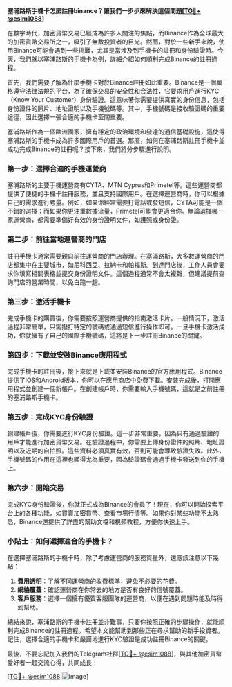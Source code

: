 **塞浦路斯手機卡怎麽註冊binance？讓我們一步步來解決這個問題[[TG💪+ @esim1088](https://t.me/s/esim1088)]**

在數字時代，加密貨幣交易已經成為許多人關注的焦點，而Binance作為全球最大的加密貨幣交易所之一，吸引了無數投資者的目光。然而，對於一些新手來說，使用Binance可能會遇到一些挑戰，尤其是當涉及到手機卡的註冊和身份驗證時。今天，我們就以塞浦路斯的手機卡為例，詳細介紹如何順利完成Binance的註冊過程。

首先，我們需要了解為什麼手機卡對於Binance註冊如此重要。Binance是一個嚴格遵守法律法規的平台，為了確保交易的安全性和合法性，它要求用戶進行KYC（Know Your Customer）身份驗證。這意味著你需要提供真實的身份信息，包括身份證件的照片、地址證明以及手機號碼等。其中，手機號碼是接收驗證碼的重要途徑，因此選擇一張合適的手機卡至關重要。

塞浦路斯作為一個歐洲國家，擁有穩定的政治環境和發達的通信基礎設施，這使得塞浦路斯的手機卡成為許多國際用戶的首選。那麼，如何在塞浦路斯註冊手機卡並成功完成Binance的註冊呢？接下來，我們將分步驟進行說明。

### 第一步：選擇合適的手機運營商

塞浦路斯的主要手機運營商有CYTA、MTN Cyprus和Primetel等。這些運營商都提供了便捷的手機卡註冊服務，並且支持國際用戶。在選擇運營商時，你可以根據自己的需求進行考量。例如，如果你經常需要打電話或發短信，CYTA可能是一個不錯的選擇；而如果你更注重數據流量，Primetel可能會更適合你。無論選擇哪一家運營商，都需要準備好有效的身份證明文件，如護照或身份證。

### 第二步：前往當地運營商的門店

註冊手機卡通常需要親自前往運營商的門店辦理。在塞浦路斯，大多數運營商的門店都集中在主要城市，如尼科西亞、拉納卡和帕福斯。到達門店後，工作人員會要求你填寫相關表格並提交身份證明文件。這個過程通常不會太複雜，但建議提前查詢門店的營業時間，以免白跑一趟。

### 第三步：激活手機卡

完成手機卡的購買後，你需要按照運營商提供的指南激活卡片。一般情況下，激活過程非常簡單，只需撥打特定的號碼或通過短信進行操作即可。一旦手機卡激活成功，你就擁有了自己的國際手機號碼，這將是下一步註冊Binance的關鍵。

### 第四步：下載並安裝Binance應用程式

完成手機卡的註冊後，接下來就是下載並安裝Binance的官方應用程式。Binance提供了iOS和Android版本，你可以在應用商店中免費下載。安裝完成後，打開應用程式並創建一個新帳戶。在創建帳戶時，你需要輸入手機號碼，這就是之前註冊的塞浦路斯手機卡。

### 第五步：完成KYC身份驗證

創建帳戶後，你需要進行KYC身份驗證。這一步非常重要，因為只有通過驗證的用戶才能進行加密貨幣交易。在驗證過程中，你需要上傳身份證件的照片、地址證明以及近期的自拍照。這些資料必須真實有效，否則可能會導致驗證失敗。此外，手機號碼的作用在這裡也顯得尤為重要，因為驗證碼會通過手機卡發送到你的手機上。

### 第六步：開始交易

完成KYC身份驗證後，你就正式成為Binance的會員了！現在，你可以開始探索平台上的各種功能，如買賣加密貨幣、查看市場行情等。如果你對某些功能不太熟悉，Binance還提供了詳盡的幫助文檔和視頻教程，方便你快速上手。

### 小貼士：如何選擇適合的手機卡？

在選擇塞浦路斯的手機卡時，除了考慮運營商的服務質量外，還應該注意以下幾點：

1. **費用透明**：了解不同運營商的收費標準，避免不必要的花費。
2. **網絡覆蓋**：確認運營商在你常去的地方是否有良好的信號覆蓋。
3. **客戶服務**：選擇一個擁有優質客服團隊的運營商，以便在遇到問題時能及時得到幫助。

總結來說，塞浦路斯的手機卡註冊並非難事，只要你按照正確的步驟操作，就能順利完成Binance的註冊過程。希望本文能幫助到那些正在尋求幫助的新手投資者。記住，選擇合適的手機卡和嚴謹地進行KYC驗證是成功註冊Binance的關鍵。

最後，不要忘記加入我們的Telegram社群[[TG💪+ @esim1088](https://t.me/s/esim1088)]，與其他加密貨幣愛好者一起交流心得，共同成長！

[[TG💪+ @esim1088](https://t.me/s/esim1088) ![Image](https://i.postimg.cc/4NQfJmqS/Snipaste-2025-05-13-00-14-12.png)]
